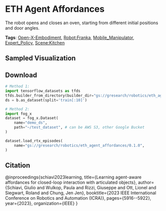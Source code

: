 # ETH Agent Affordances

The robot opens and closes an oven, starting from different initial positions and door angles.

**Tags**: [Open-X-Embodiment](https://github.com/KeplerC/oed-playground/tree/main/pages/tags/Open-X-Embodiment.md), [Robot:Franka](https://github.com/KeplerC/oed-playground/tree/main/pages/tags/Robot:Franka.md), [Mobile_Manipulator](https://github.com/KeplerC/oed-playground/tree/main/pages/tags/Mobile_Manipulator.md), [Expert_Policy](https://github.com/KeplerC/oed-playground/tree/main/pages/tags/Expert_Policy.md), [Scene:Kitchen](https://github.com/KeplerC/oed-playground/tree/main/pages/tags/Scene:Kitchen.md)

## Sampled Visualization



## Download


```python
# Method 1: 
import tensorflow_datasets as tfds
tfds.builder_from_directory(builder_dir="gs://gresearch/robotics/eth_agent_affordances/0.1.0")
ds = b.as_dataset(split='train[:10]')

# Method 2:
import fog_x
dataset = fog_x.Dataset(
    name="demo_ds",
    path="~/test_dataset", # can be AWS S3, other Google Bucket
)  

dataset.load_rtx_episodes(
    name="gs://gresearch/robotics/eth_agent_affordances/0.1.0",
)
```


## Citation

@inproceedings{schiavi2023learning,
  title={Learning agent-aware affordances for closed-loop interaction with articulated objects},
  author={Schiavi, Giulio and Wulkop, Paula and Rizzi, Giuseppe and Ott, Lionel and Siegwart, Roland and Chung, Jen Jen},
  booktitle={2023 IEEE International Conference on Robotics and Automation (ICRA)},
  pages={5916--5922},
  year={2023},
  organization={IEEE}
}
